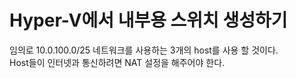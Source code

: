 # Hyper-V에서 내부용 스위치 생성하기 

임의로 10.0.100.0/25 네트워크를 사용하는 3개의 host를 사용 할 것이다. <br>
Host들이 인터넷과 통신하려면 NAT 설정을 해주어야 한다.<br>


